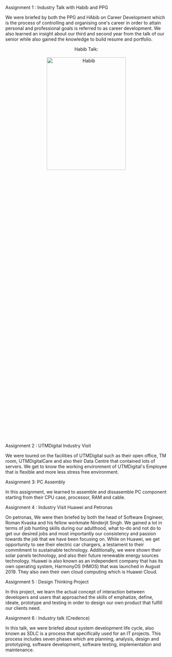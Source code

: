 Assignment 1 : Industry Talk with Habib and PPG

We were briefed by both the PPG and HAbib on Career Development which is the process of controlling and organising one's career in order to attain personal and professional goals is
referred to as career development. We also learned an insight about our third and second year from the talk of our senior while also gained the knowledge to build resume and portfolio.


<p align="center">
Habib Talk: <br/><br />
<img src="https://i.imgur.com/sheysTI.jpg" height="30%" width="70%" alt="Habib"/>
<br />
<br />


Assignment 2 : UTMDigital Industry Visit

We were toured on the facilities of UTMDigital such as their open office, TM room, UTMDigitalCare and also their Data Centre that contained lots of servers. We get to know the working environment of UTMDigital's Employee that is flexible and more less stress free environment.

Assignment 3: PC Assembly

In this assignment, we learned to assemble and dissasemble PC component starting from their CPU case, processor, RAM and cable.

Assignment 4 : Industry Visit Huawei and Petronas

On petronas, We were then briefed by both the head of Software Engineer, Roman Kvaska and his  fellow workmate Ninderjit Singh. We gained a lot in terms of job hunting skills during our adulthood, what to-do and not do to get our desired jobs and most importantly our consistency and passion towards the job that we have been focusing on. While on Huawei, we get opportunity to see their electric car chargers, a testament to their commitment to sustainable technology. Additionally, we were shown their solar panels technology,  and also their future renewable energy sources technology. Huawei is also known as an independent company that has its own operating system, HarmonyOS (HMOS) that was launched in August 2019. They also own their own cloud computing which is Huawei Cloud.

Assignment 5 : Design Thinking Project

In this project, we learn the actual concept of interaction between developers and users that approached the skills of emphatize, define, ideate, prototype and testing in order to design our own product that fulfill our clients need.

Assignment 6 : Industry talk (Credence)

In this talk, we were briefed about system development life cycle, also known as SDLC is a process that specifically used for an IT projects. This process includes seven phases which are planning, analysis, design and prototyping, software development, software testing, implementation and maintenance.






